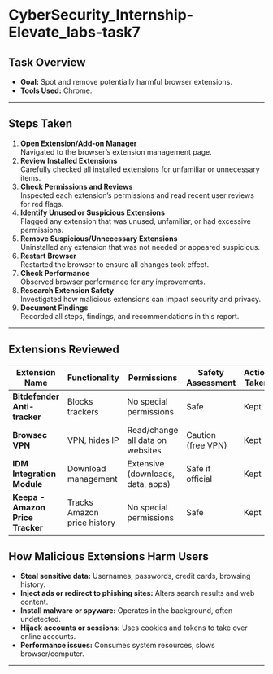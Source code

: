 # CyberSecurity_Internship-Elevate_labs-task7
## Task Overview

- **Goal:** Spot and remove potentially harmful browser extensions.
- **Tools Used:** Chrome.

---

## Steps Taken

1. **Open Extension/Add-on Manager**  
   Navigated to the browser’s extension management page.
2. **Review Installed Extensions**  
   Carefully checked all installed extensions for unfamiliar or unnecessary items.
3. **Check Permissions and Reviews**  
   Inspected each extension’s permissions and read recent user reviews for red flags.
4. **Identify Unused or Suspicious Extensions**  
   Flagged any extension that was unused, unfamiliar, or had excessive permissions.
5. **Remove Suspicious/Unnecessary Extensions**  
   Uninstalled any extension that was not needed or appeared suspicious.
6. **Restart Browser**  
   Restarted the browser to ensure all changes took effect.
7. **Check Performance**  
   Observed browser performance for any improvements.
8. **Research Extension Safety**  
   Investigated how malicious extensions can impact security and privacy.
9. **Document Findings**  
   Recorded all steps, findings, and recommendations in this report.

---

## Extensions Reviewed

| Extension Name                  | Functionality                        | Permissions                       | Safety Assessment        | Action Taken     |
|---------------------------------|--------------------------------------|-----------------------------------|-------------------------|------------------|
| **Bitdefender Anti-tracker**    | Blocks trackers                      | No special permissions            | Safe                    | Kept             |
| **Browsec VPN**                 | VPN, hides IP                        | Read/change all data on websites  | Caution (free VPN)      | Kept             |
| **IDM Integration Module**      | Download management                   | Extensive (downloads, data, apps) | Safe if official        | Kept             |
| **Keepa - Amazon Price Tracker**| Tracks Amazon price history           | No special permissions            | Safe                    | Kept             |


## How Malicious Extensions Harm Users

- **Steal sensitive data:** Usernames, passwords, credit cards, browsing history.
- **Inject ads or redirect to phishing sites:** Alters search results and web content.
- **Install malware or spyware:** Operates in the background, often undetected.
- **Hijack accounts or sessions:** Uses cookies and tokens to take over online accounts.
- **Performance issues:** Consumes system resources, slows browser/computer.

---
